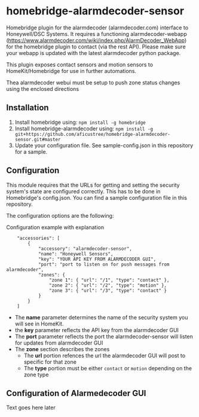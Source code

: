 # homebridge-alarmdecoder-sensor
Homebridge plugin for the alarmdecoder (alarmdecoder.com) interface to Honeywell/DSC Systems. It requires a functioning alarmdecoder-webapp (https://www.alarmdecoder.com/wiki/index.php/AlarmDecoder_WebApp) for the homebridge plugin to contact (via the rest API). Please make sure your webapp is updated with the latest alarmdecoder python package. 

This plugin exposes contact sensors and motion sensors to HomeKit/Homebridge for use in further automations. 

Thea alarmdecoder webui must be setup to push zone status changes using the enclosed directions

## Installation

1. Install homebridge using: `npm install -g homebridge`
2. Install homebridge-alarmdecoder using: `npm install -g git+https://github.com/aficustree/homebridge-alarmdecoder-sensor.git#master`
3. Update your configuration file. See sample-config.json in this repository for a sample. 

## Configuration
This module requires that the URLs for getting and setting the security system's state are configured correctly. This has to be done in Homebridge's config.json. 
You can find a sample configuration file in this repository. 

The configuration options are the following:

Configuration example with explanation

```
    "accessories": [
        {
            "accessory": "alarmdecoder-sensor",
            "name": "Honeywell Sensors",
            "key": "YOUR API KEY FROM ALARMDECODER GUI",
            "port": "port to listen on for push messages from alarmdecoder",
            "zones": {
                "zone 1": { "url": "/1", "type": "contact" },
                "zone 2": { "url": "/2", "type": "motion" },
                "zone 3": { "url": "/3", "type": "contact" }
            }
        }
    ]

```

- The **name** parameter determines the name of the security system you will see in HomeKit.
- the **key** parameter reflects the API key from the alarmdecoder GUI
- The **port** parameter reflects the port the alarmdecoder-sensor will listen for updates from alarmdecoder GUI
- The **zone** section describes the zones
  - The **url** portion refences the url the alarmdecoder GUI will post to specific for that zone
  - The **type** portion must be either `contact` or `motion` depending on the zone type

## Configuration of Alarmedecoder GUI
Text goes here later

